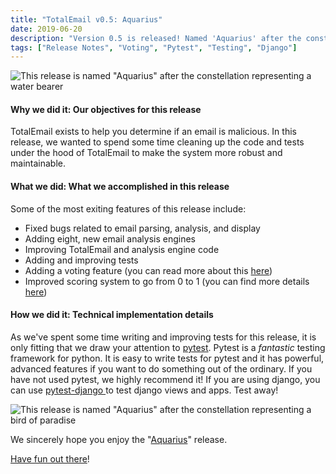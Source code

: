 ```yaml
---
title: "TotalEmail v0.5: Aquarius"
date: 2019-06-20
description: "Version 0.5 is released! Named 'Aquarius' after the constellation representing a water bearer, this release XXXXX. In this blog post, we'll discuss a few of the new things we are most excited about!"
tags: ["Release Notes", "Voting", "Pytest", "Testing", "Django"]
---
```


![This release is named "Aquarius" after the constellation representing a water bearer](/imgs/aquarius-annotated.png)

#### Why we did it: Our objectives for this release

TotalEmail exists to help you determine if an email is malicious. In this release, we wanted to spend some time cleaning up the code and tests under the hood of TotalEmail to make the system more robust and maintainable.

#### What we did: What we accomplished in this release

Some of the most exiting features of this release include:

- Fixed bugs related to email parsing, analysis, and display
- Adding eight, new email analysis engines
- Improving TotalEmail and analysis engine code
- Adding and improving tests
- Adding a voting feature (you can read more about this [here](https://blog.totalemail.io/email-voting-0/))
- Improved scoring system to go from 0 to 1 (you can find more details [here](https://blog.totalemail.io/email-scoring-0/))

#### How we did it: Technical implementation details

As we've spent some time writing and improving tests for this release, it is only fitting that we draw your attention to [pytest](https://docs.pytest.org/en/latest/). Pytest is a *fantastic* testing framework for python. It is easy to write tests for pytest and it has powerful, advanced features if you want to do something out of the ordinary. If you have not used pytest, we highly recommend it! If you are using django, you can use [pytest-django
](https://pytest-django.readthedocs.io/en/latest/) to test django views and apps. Test away!

![This release is named "Aquarius" after the constellation representing a bird of paradise](/imgs/aquarius.svg.png)

We sincerely hope you enjoy the "[Aquarius](https://en.wikipedia.org/wiki/Aquarius_(constellation))" release.

[Have fun out there](https://totalemail.io/email/5c38b3d55ca07cf7b4363ae666f7ed2b9a469a727d4f877dc286f420b42137fd)!
